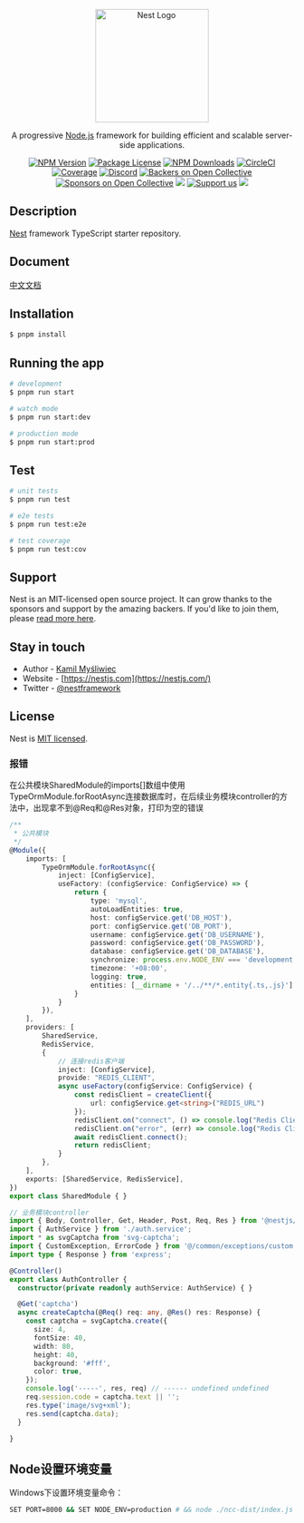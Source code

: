 <p align="center">
  <a href="http://nestjs.com/" target="blank"><img src="https://nestjs.com/img/logo-small.svg" width="200" alt="Nest Logo" /></a>
</p>

[circleci-image]: https://img.shields.io/circleci/build/github/nestjs/nest/master?token=abc123def456
[circleci-url]: https://circleci.com/gh/nestjs/nest

  <p align="center">A progressive <a href="http://nodejs.org" target="_blank">Node.js</a> framework for building efficient and scalable server-side applications.</p>
    <p align="center">
<a href="https://www.npmjs.com/~nestjscore" target="_blank"><img src="https://img.shields.io/npm/v/@nestjs/core.svg" alt="NPM Version" /></a>
<a href="https://www.npmjs.com/~nestjscore" target="_blank"><img src="https://img.shields.io/npm/l/@nestjs/core.svg" alt="Package License" /></a>
<a href="https://www.npmjs.com/~nestjscore" target="_blank"><img src="https://img.shields.io/npm/dm/@nestjs/common.svg" alt="NPM Downloads" /></a>
<a href="https://circleci.com/gh/nestjs/nest" target="_blank"><img src="https://img.shields.io/circleci/build/github/nestjs/nest/master" alt="CircleCI" /></a>
<a href="https://coveralls.io/github/nestjs/nest?branch=master" target="_blank"><img src="https://coveralls.io/repos/github/nestjs/nest/badge.svg?branch=master#9" alt="Coverage" /></a>
<a href="https://discord.gg/G7Qnnhy" target="_blank"><img src="https://img.shields.io/badge/discord-online-brightgreen.svg" alt="Discord"/></a>
<a href="https://opencollective.com/nest#backer" target="_blank"><img src="https://opencollective.com/nest/backers/badge.svg" alt="Backers on Open Collective" /></a>
<a href="https://opencollective.com/nest#sponsor" target="_blank"><img src="https://opencollective.com/nest/sponsors/badge.svg" alt="Sponsors on Open Collective" /></a>
  <a href="https://paypal.me/kamilmysliwiec" target="_blank"><img src="https://img.shields.io/badge/Donate-PayPal-ff3f59.svg"/></a>
    <a href="https://opencollective.com/nest#sponsor"  target="_blank"><img src="https://img.shields.io/badge/Support%20us-Open%20Collective-41B883.svg" alt="Support us"></a>
  <a href="https://twitter.com/nestframework" target="_blank"><img src="https://img.shields.io/twitter/follow/nestframework.svg?style=social&label=Follow"></a>
</p>
  <!--[![Backers on Open Collective](https://opencollective.com/nest/backers/badge.svg)](https://opencollective.com/nest#backer)
  [![Sponsors on Open Collective](https://opencollective.com/nest/sponsors/badge.svg)](https://opencollective.com/nest#sponsor)-->

## Description

[Nest](https://github.com/nestjs/nest) framework TypeScript starter repository.

## Document

[中文文档](https://nest.nodejs.cn)

## Installation

```bash
$ pnpm install
```

## Running the app

```bash
# development
$ pnpm run start

# watch mode
$ pnpm run start:dev

# production mode
$ pnpm run start:prod
```

## Test

```bash
# unit tests
$ pnpm run test

# e2e tests
$ pnpm run test:e2e

# test coverage
$ pnpm run test:cov
```

## Support

Nest is an MIT-licensed open source project. It can grow thanks to the sponsors and support by the amazing backers. If you'd like to join them, please [read more here](https://docs.nestjs.com/support).

## Stay in touch

- Author - [Kamil Myśliwiec](https://kamilmysliwiec.com)
- Website - [https://nestjs.com](https://nestjs.com/)
- Twitter - [@nestframework](https://twitter.com/nestframework)

## License

Nest is [MIT licensed](LICENSE).


### 报错
在公共模块SharedModule的imports[]数组中使用TypeOrmModule.forRootAsync连接数据库时，在后续业务模块controller的方法中，出现拿不到@Req和@Res对象，打印为空的错误

```ts
/**
 * 公共模块
 */
@Module({
    imports: [
        TypeOrmModule.forRootAsync({
            inject: [ConfigService],
            useFactory: (configService: ConfigService) => {
                return {
                    type: 'mysql',
                    autoLoadEntities: true,
                    host: configService.get('DB_HOST'),
                    port: configService.get('DB_PORT'),
                    username: configService.get('DB_USERNAME'),
                    password: configService.get('DB_PASSWORD'),
                    database: configService.get('DB_DATABASE'),
                    synchronize: process.env.NODE_ENV === 'development',
                    timezone: '+08:00',
                    logging: true,
                    entities: [__dirname + '/../**/*.entity{.ts,.js}']
                }
            }
        }),
    ],
    providers: [
        SharedService,
        RedisService,
        {
            // 连接redis客户端
            inject: [ConfigService],
            provide: "REDIS_CLIENT",
            async useFactory(configService: ConfigService) {
                const redisClient = createClient({
                    url: configService.get<string>("REDIS_URL")
                });
                redisClient.on("connect", () => console.log("Redis Client Connected"));
                redisClient.on("error", (err) => console.log("Redis Client Error", err));
                await redisClient.connect();
                return redisClient;
            }
        },
    ],
    exports: [SharedService, RedisService],
})
export class SharedModule { }
```

```ts
// 业务模块controller
import { Body, Controller, Get, Header, Post, Req, Res } from '@nestjs/common';
import { AuthService } from './auth.service';
import * as svgCaptcha from 'svg-captcha';
import { CustomException, ErrorCode } from '@/common/exceptions/custom.exception';
import type { Response } from 'express';

@Controller()
export class AuthController {
  constructor(private readonly authService: AuthService) { }

  @Get('captcha')
  async createCaptcha(@Req() req: any, @Res() res: Response) {
    const captcha = svgCaptcha.create({
      size: 4,
      fontSize: 40,
      width: 80,
      height: 40,
      background: '#fff',
      color: true,
    });
    console.log('-----', res, req) // ------ undefined undefined
    req.session.code = captcha.text || '';
    res.type('image/svg+xml');
    res.send(captcha.data);
  }

}
```

## Node设置环境变量
Windows下设置环境变量命令：
```sh
SET PORT=8000 && SET NODE_ENV=production # && node ./ncc-dist/index.js
```
